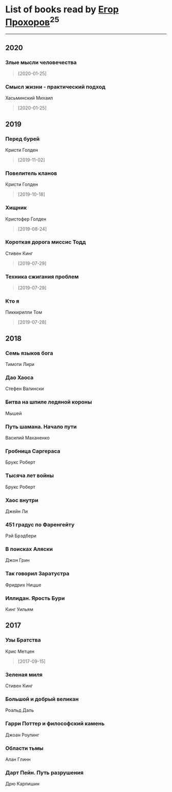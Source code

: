 # List of books read by [Егор Прохоров](https://vk.com/id548111510)<sup>25</sup>
---

## 2020

### Злые мысли человечества
> [2020-01-25] 


### Смысл жизни - практический подход
Хасьминский Михаил
> [2020-01-25] 



## 2019

### Перед бурей
Кристи Голден
> [2019-11-02] 


### Повелитель кланов
Кристи Голден
> [2019-10-18] 


### Хищник
Кристофер Голден
> [2019-08-24] 


### Короткая дорога миссис Тодд
Стивен Кинг
> [2019-07-29] 


### Техника сжигания проблем
> [2019-07-29] 


### Кто я
Пиккирилли Том
> [2019-07-28] 



## 2018

### Семь языков бога
Тимоти Лири


### Дао Хаоса
Стефен Валински


### Битва на шпиле ледяной короны
Мышей


### Путь шамана. Начало пути
Василий Маханенко


### Гробница Саргераса
Брукс Роберт


### Тысяча лет войны
Брукс Роберт


### Хаос внутри
Джейн Ли


### 451 градус по Фаренгейту
Рэй Брэдбери


### В поисках Аляски
Джон Грин


### Так говорил Заратустра
Фридрих Ницше


### Иллидан. Ярость Бури
Кинг Уильям



## 2017

### Узы Братства
Крис Метцен
> [2017-09-15] 


### Зеленая миля
Стивен Кинг


### Большой и добрый великан
Роальд Даль


### Гарри Поттер и философский камень
Джоан Роулинг


### Области тьмы
Алан Глинн


### Дарт Пейн. Путь разрушения
Дрю Карпишин



